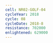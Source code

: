 ```yaml
---
cell: NR02-GOLF-04
cycleYear: 2018
cycle: 08
cycleDate: 2018-8
resistance: 702000
enlightened: 629000 
---
```

      